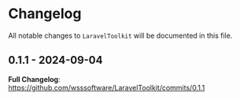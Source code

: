 # Changelog

All notable changes to `LaravelToolkit` will be documented in this file.

## 0.1.1 - 2024-09-04

**Full Changelog**: https://github.com/wsssoftware/LaravelToolkit/commits/0.1.1
